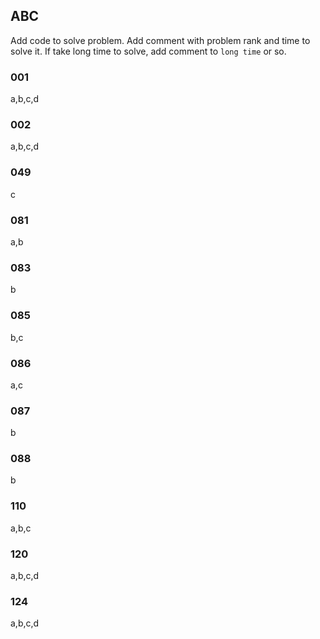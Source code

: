 ## ABC

Add code to solve problem.
Add comment with problem rank and time to solve it.
If take long time to solve, add comment to `long time` or so.

### 001
a,b,c,d

### 002
a,b,c,d

### 049
c

### 081
a,b

### 083
b

### 085
b,c

### 086
a,c

### 087
b

### 088
b

### 110
a,b,c

### 120
a,b,c,d

### 124
a,b,c,d


